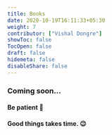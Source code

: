 ```yaml
---
title: Books
date: 2020-10-19T16:11:33+05:30
weight: 7
contributor: ["Vishal Dongre"]
showToc: false
TocOpen: false
draft: false
hidemeta: false
disableShare: false
---
```


### Coming soon...

#### Be patient 🙂

#### Good things takes time. 😉